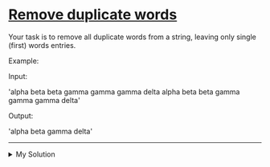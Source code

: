 # [Remove duplicate words](https://www.codewars.com/kata/5b39e3772ae7545f650000fc)

Your task is to remove all duplicate words from a string, leaving only single (first) words entries.

Example:

Input:

'alpha beta beta gamma gamma gamma delta alpha beta beta gamma gamma gamma delta'

Output:

'alpha beta gamma delta'

---

<details><summary>My Solution</summary>

```js
function removeDuplicateWords(s) {
  return [...new Set(s.split(' '))].join(' ')
}
```

</details>

